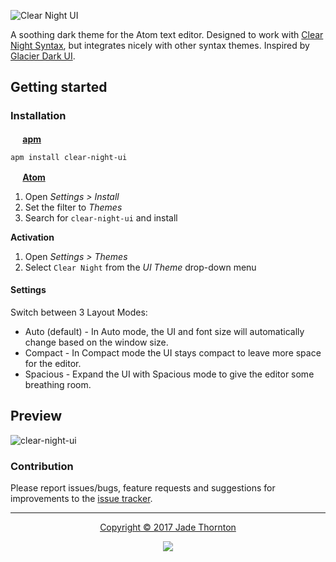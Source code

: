 ![Clear Night UI](https://imgoat.com/thumb/ccbc87e4b5/2686_md.png)

A soothing dark theme for the Atom text editor. Designed to work with [Clear Night Syntax](https://atom.io/packages/clear-night-syntax), but integrates nicely with other syntax themes. Inspired by [Glacier Dark UI](https://github.com/berlouz/glacier-dark-ui).

## Getting started
### Installation
**<img src="https://atom.io/favicon.ico" width=16 height=16/> [apm](https://github.com/atom/apm)**  
```shell
apm install clear-night-ui
```

**<img src="https://atom.io/favicon.ico" width=16 height=16/> [Atom](https://atom.io)**  
  1. Open *Settings > Install*
  2. Set the filter to *Themes*
  3. Search for `clear-night-ui` and install

**Activation**
  1. Open *Settings > Themes*
  2. Select `Clear Night` from the *UI Theme* drop-down menu

#### Settings

Switch between 3 Layout Modes:

* Auto (default) - In Auto mode, the UI and font size will automatically change based on the window size.
* Compact - In Compact mode the UI stays compact to leave more space for the editor.
* Spacious - Expand the UI with Spacious mode to give the editor some breathing room.

## Preview

![clear-night-ui](https://i.imgur.com/gQjB00h.jpg)

### Contribution
Please report issues/bugs, feature requests and suggestions for improvements to the [issue tracker](https://github.com/raindeer44/clear-night-ui/issues).


---


<p align="center"><a href="https://github.com/raindeer44/clear-night-ui/LICENSE">Copyright &copy; 2017 Jade Thornton</a></p>

<p align="center"><a href="https://github.com/raindeer44/clear-night-ui/LICENSE"><img src="https://img.shields.io/badge/license-MIT-lightgrey.svg?style=flat-square"/></a></p>
